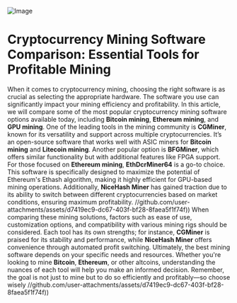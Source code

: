 
![Image](https://github.com/user-attachments/assets/4a25d116-2220-4385-b08e-f287af8fcbc4)
# Cryptocurrency Mining Software Comparison: Essential Tools for Profitable Mining
When it comes to cryptocurrency mining, choosing the right software is as crucial as selecting the appropriate hardware. The software you use can significantly impact your mining efficiency and profitability. In this article, we will compare some of the most popular cryptocurrency mining software options available today, including **Bitcoin mining**, **Ethereum mining**, and **GPU mining**.
One of the leading tools in the mining community is **CGMiner**, known for its versatility and support across multiple cryptocurrencies. It’s an open-source software that works well with ASIC miners for **Bitcoin mining** and **Litecoin mining**. Another popular option is **BFGMiner**, which offers similar functionality but with additional features like FPGA support.
For those focused on **Ethereum mining**, **EthDcrMiner64** is a go-to choice. This software is specifically designed to maximize the potential of Ethereum's Ethash algorithm, making it highly efficient for GPU-based mining operations. Additionally, **NiceHash Miner** has gained traction due to its ability to switch between different cryptocurrencies based on market conditions, ensuring maximum profitability.
 //github.com/user-attachments/assets/d7419ec9-dc67-403f-bf28-8faea5f1f74f))
When comparing these mining solutions, factors such as ease of use, customization options, and compatibility with various mining rigs should be considered. Each tool has its own strengths; for instance, **CGMiner** is praised for its stability and performance, while **NiceHash Miner** offers convenience through automated profit switching.
Ultimately, the best mining software depends on your specific needs and resources. Whether you're looking to mine **Bitcoin**, **Ethereum**, or other altcoins, understanding the nuances of each tool will help you make an informed decision. Remember, the goal is not just to mine but to do so efficiently and profitably—so choose wisely 
 //github.com/user-attachments/assets/d7419ec9-dc67-403f-bf28-8faea5f1f74f))
